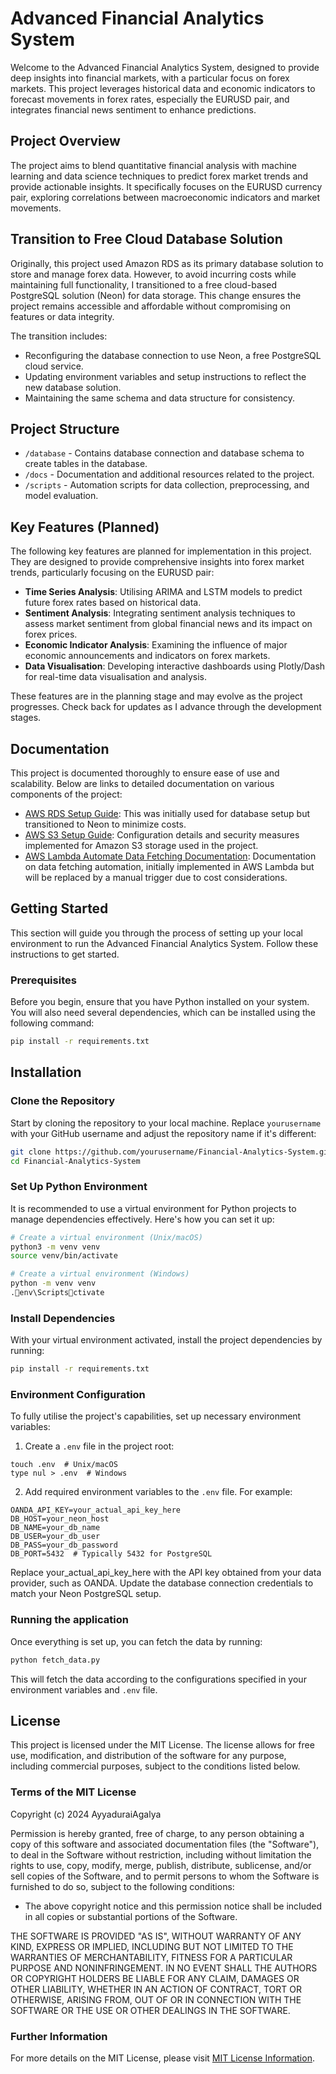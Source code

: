 
# Advanced Financial Analytics System

Welcome to the Advanced Financial Analytics System, designed to provide deep insights into financial markets, with a particular focus on forex markets. This project leverages historical data and economic indicators to forecast movements in forex rates, especially the EURUSD pair, and integrates financial news sentiment to enhance predictions.

## Project Overview

The project aims to blend quantitative financial analysis with machine learning and data science techniques to predict forex market trends and provide actionable insights. It specifically focuses on the EURUSD currency pair, exploring correlations between macroeconomic indicators and market movements.

## Transition to Free Cloud Database Solution

Originally, this project used Amazon RDS as its primary database solution to store and manage forex data. However, to avoid incurring costs while maintaining full functionality, I transitioned to a free cloud-based PostgreSQL solution (Neon) for data storage. This change ensures the project remains accessible and affordable without compromising on features or data integrity.

The transition includes:
- Reconfiguring the database connection to use Neon, a free PostgreSQL cloud service.
- Updating environment variables and setup instructions to reflect the new database solution.
- Maintaining the same schema and data structure for consistency.

## Project Structure

- `/database` - Contains database connection and database schema to create tables in the database.
- `/docs` - Documentation and additional resources related to the project.
- `/scripts` - Automation scripts for data collection, preprocessing, and model evaluation.

## Key Features (Planned)

The following key features are planned for implementation in this project. They are designed to provide comprehensive insights into forex market trends, particularly focusing on the EURUSD pair:

- **Time Series Analysis**: Utilising ARIMA and LSTM models to predict future forex rates based on historical data.
- **Sentiment Analysis**: Integrating sentiment analysis techniques to assess market sentiment from global financial news and its impact on forex prices.
- **Economic Indicator Analysis**: Examining the influence of major economic announcements and indicators on forex markets.
- **Data Visualisation**: Developing interactive dashboards using Plotly/Dash for real-time data visualisation and analysis.

These features are in the planning stage and may evolve as the project progresses. Check back for updates as I advance through the development stages.

## Documentation
This project is documented thoroughly to ensure ease of use and scalability. Below are links to detailed documentation on various components of the project:

- [AWS RDS Setup Guide](docs/AWS-RDS-Setup.md): This was initially used for database setup but transitioned to Neon to minimize costs.
- [AWS S3 Setup Guide](docs/AWS-S3-Setup.md): Configuration details and security measures implemented for Amazon S3 storage used in the project.
- [AWS Lambda Automate Data Fetching Documentation](docs/AWS-Lambda-Automate-Data-Fetching.md): Documentation on data fetching automation, initially implemented in AWS Lambda but will be replaced by a manual trigger due to cost considerations.

## Getting Started

This section will guide you through the process of setting up your local environment to run the Advanced Financial Analytics System. Follow these instructions to get started.

### Prerequisites

Before you begin, ensure that you have Python installed on your system. You will also need several dependencies, which can be installed using the following command:

```bash
pip install -r requirements.txt
```
## Installation
### Clone the Repository
Start by cloning the repository to your local machine. Replace `yourusername` with your GitHub username and adjust the repository name if it's different:

```bash
git clone https://github.com/yourusername/Financial-Analytics-System.git
cd Financial-Analytics-System
```
### Set Up Python Environment
It is recommended to use a virtual environment for Python projects to manage dependencies effectively. Here's how you can set it up:

```bash
# Create a virtual environment (Unix/macOS)
python3 -m venv venv
source venv/bin/activate

# Create a virtual environment (Windows)
python -m venv venv
.env\Scriptsctivate
```
### Install Dependencies
With your virtual environment activated, install the project dependencies by running:

```bash
pip install -r requirements.txt
```
### Environment Configuration
To fully utilise the project's capabilities, set up necessary environment variables:

1. Create a `.env` file in the project root:
```plaintext
touch .env  # Unix/macOS
type nul > .env  # Windows
```

2. Add required environment variables to the `.env` file. For example:
```plaintext
OANDA_API_KEY=your_actual_api_key_here
DB_HOST=your_neon_host
DB_NAME=your_db_name
DB_USER=your_db_user
DB_PASS=your_db_password
DB_PORT=5432  # Typically 5432 for PostgreSQL
```
Replace your_actual_api_key_here with the API key obtained from your data provider, such as OANDA. Update the database connection credentials to match your Neon PostgreSQL setup.

### Running the application
Once everything is set up, you can fetch the data by running:
```bash
python fetch_data.py
```
This will fetch the data according to the configurations specified in your environment variables and `.env` file.

## License
This project is licensed under the MIT License. The license allows for free use, modification, and distribution of the software for any purpose, including commercial purposes, subject to the conditions listed below.

### Terms of the MIT License
Copyright (c) 2024 AyyaduraiAgalya

Permission is hereby granted, free of charge, to any person obtaining a copy of this software and associated documentation files (the "Software"), to deal in the Software without restriction, including without limitation the rights to use, copy, modify, merge, publish, distribute, sublicense, and/or sell copies of the Software, and to permit persons to whom the Software is furnished to do so, subject to the following conditions:

- The above copyright notice and this permission notice shall be included in all copies or substantial portions of the Software.

THE SOFTWARE IS PROVIDED "AS IS", WITHOUT WARRANTY OF ANY KIND, EXPRESS OR IMPLIED, INCLUDING BUT NOT LIMITED TO THE WARRANTIES OF MERCHANTABILITY, FITNESS FOR A PARTICULAR PURPOSE AND NONINFRINGEMENT. IN NO EVENT SHALL THE AUTHORS OR COPYRIGHT HOLDERS BE LIABLE FOR ANY CLAIM, DAMAGES OR OTHER LIABILITY, WHETHER IN AN ACTION OF CONTRACT, TORT OR OTHERWISE, ARISING FROM, OUT OF OR IN CONNECTION WITH THE SOFTWARE OR THE USE OR OTHER DEALINGS IN THE SOFTWARE.

### Further Information
For more details on the MIT License, please visit [MIT License Information](https://opensource.org/licenses/MIT).